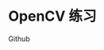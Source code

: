 <!--
 * @Description:Readme
 * @Version:第一版
 * @Author: 雨宫
 * @Date: 2021-08-27 16:59:15
 * @LastEditors: 雨宫
 * @LastEditTime: 2021-08-27 17:36:19
-->

# OpenCV 练习

<!-- @import "[TOC]" {cmd="toc" depthFrom=2 depthTo=3 orderedList=false} -->

Github
